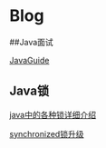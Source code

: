 # Blog



##Java面试

[JavaGuide](https://github.com/Snailclimb/JavaGuide)



## Java锁

[java中的各种锁详细介绍](https://www.cnblogs.com/jyroy/p/11365935.html)

[synchronized锁升级](https://github.com/darrenkeng/myblog/tree/master/src/lock)

